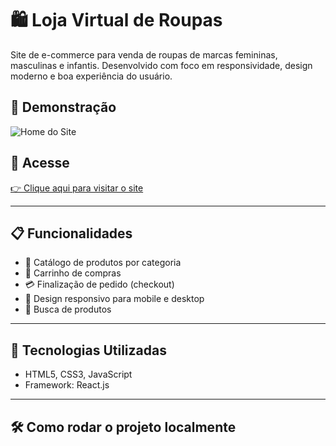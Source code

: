 # 🛍️ Loja Virtual de Roupas

Site de e-commerce para venda de roupas de marcas femininas, masculinas e infantis.
Desenvolvido com foco em responsividade, design moderno e boa experiência do usuário.

## 📸 Demonstração

![Home do Site](./2.png)

## 🔗 Acesse

[👉 Clique aqui para visitar o site](https://seudominio.com)

---

## 📋 Funcionalidades

- 🧥 Catálogo de produtos por categoria
- 🛒 Carrinho de compras
- 💳 Finalização de pedido (checkout)
- 📱 Design responsivo para mobile e desktop
- 🔎 Busca de produtos

---

## 🚀 Tecnologias Utilizadas

- HTML5, CSS3, JavaScript
- Framework: React.js

---

## 🛠️ Como rodar o projeto localmente



